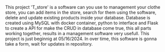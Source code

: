 This project 'T_store' is a software can you use to management your clothe store, you can add items in the store, search for them using the software, delete and update existing products inside your database.
Database is created using MySQL with docker container, python to interface and Flask to create a API for make the CRUD in database come true, this all parts working together, results in a management software very usefull.
This project is just beginnig at 05/16/2024. In over time, this software is gonna take a form, wait for updates in repository.
